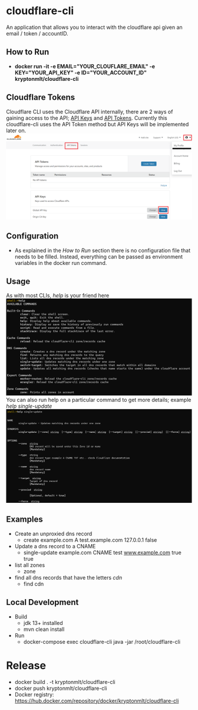 # cloudflare-cli

An application that allows you to interact with the cloudflare api given an email / token / accountID.

## How to Run
- **docker run -it -e EMAIL="YOUR_CLOUFLARE_EMAIL" -e KEY="YOUR_API_KEY" -e ID="YOUR_ACCOUNT_ID" kryptonmlt/cloudflare-cli**

## Cloudflare Tokens
Cloudflare CLI uses the Cloudflare API internally, there are 2 ways of gaining access to the API; 
[API Keys](https://developers.cloudflare.com/api/tokens) and [API Tokens](https://developers.cloudflare.com/api/keys).
Currently this cloudflare-cli uses the API Token method but API Keys will be implemented later on.
![Image on how to get your api token](docs/api_token.PNG)

## Configuration
- As explained in the *How to Run* section there is no configuration file that needs to be filled. Instead, everything 
can be passed as environment variables in the docker run command.

## Usage
As with most CLIs, *help* is your friend here
![Help Command in cloudflare-cli](docs/help.PNG)
You can also run help on a particular command to get more details; example *help single-update*
![Help Command in cloudflare-cli](docs/help-1.PNG)

## Examples
- Create an unproxied dns record
    - create example.com A test.example.com 127.0.0.1 false 
- Update a dns record to a CNAME
    - single-update example.com CNAME test www.example.com true true
- list all zones
    - zone
- find all dns records that have the letters *cdn*
    - find cdn

## Local Development
- Build
    - jdk 13+ installed
    - mvn clean install
- Run
    - docker-compose exec cloudflare-cli java -jar /root/cloudflare-cli
# Release
- docker build . -t kryptonmlt/cloudflare-cli
- docker push kryptonmlt/cloudflare-cli
- Docker registry: https://hub.docker.com/repository/docker/kryptonmlt/cloudflare-cli